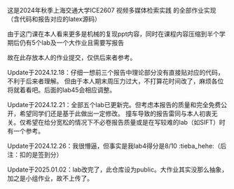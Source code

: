 这是2024年秋季上海交通大学ICE2607 视频多媒体检索实践 的全部作业实现（含代码和报告对应的latex源码）

由于这门课在本人看来更多是机械的复现ppt内容，同时在课程内容压缩到半个学期后仍有5个lab及一个大作业且需要写报告

故在此存放本人的作业提交，仅供后来者参考。

Update于2024.12.18：仔细一想前三个报告中理论部分没有直接贴对应的代码，不利于后来者理解。
但由于本人期末周压力过大，不打算花时间改了，麻烦各位将就着看吧。后面的lab45会相应调整。

Update于2024.12.21：全部五个lab已更新完。但考虑本报告的质量和完全免费公开，希望同学们还是基于此做出一定修改。
撞车导致的报告雷同与本人初衷无关。仅希望在给分宽松的情况下不必卷报告质量或是在写较难的lab（如SIFT）时有一个参考。

Update于2024.12.26：我很懵逼，但事实是我lab4得分是8/10 :tieba_hehe:（后注：扣的是签到分）

Update于2025.01.02：lab改完了，此仓库设为public。大作业其实没那么抽象，加之是小组作业，故不上传了。
